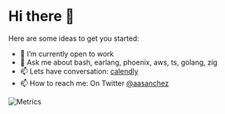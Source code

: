 # Hi there 👋

Here are some ideas to get you started:

- 🔭 I’m currently open to work
- 💬 Ask me about bash, earlang, phoenix, aws, ts, golang, zig
- 📫 Lets have conversation: [calendly](https://calendly.com/aasanchez)
- 📫 How to reach me: On Twitter [@aasanchez](https://twitter.com/aasanchez)

![Metrics](https://metrics.lecoq.io/aasanchez?template=classic&base.indepth=true&base.hireable=true&repositories.forks=true&repositories.skipped=activity&languages=1&stars=1&habits=1&base=header%2C%20activity%2C%20community%2C%20repositories%2C%20metadata&base.indepth=true&base.hireable=true&base.skip=false&languages=false&languages.skipped=activity&languages.limit=8&languages.threshold=0%25&languages.other=false&languages.colors=github&languages.sections=most-used&languages.indepth=true&languages.analysis.timeout=15&languages.analysis.timeout.repositories=7.5&languages.categories=markup%2C%20programming&languages.recent.categories=markup%2C%20programming&languages.recent.load=300&languages.recent.days=14&stars=false&stars.limit=4&habits=false&habits.from=200&habits.days=14&habits.facts=true&habits.charts=true&habits.charts.type=chartist&habits.trim=false&habits.languages.limit=8&habits.languages.threshold=0%25&config.timezone=Europe%2FMadrid&config.twemoji=true&config.octicon=true)
